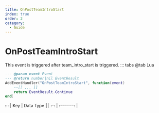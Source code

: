 ```yaml
---
title: OnPostTeamIntroStart
index: true
order: 2
category:
  - Guide
---
```


# OnPostTeamIntroStart
This event is triggered after team_intro_start is triggered.
::: tabs
@tab Lua
```lua
--- @param event Event
--- @return number|nil EventResult
AddEventHandler("OnPostTeamIntroStart", function(event)
    --[[ ... ]]
    return EventResult.Continue
end)
```

:::
| Key | Data Type |
| :-: | :-------: |